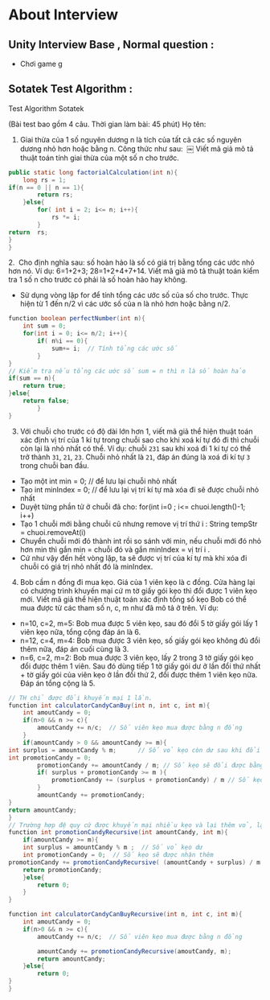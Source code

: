# About Interview 

## Unity Interview Base , Normal question : 
- Chơi game g




## Sotatek Test Algorithm : 

Test Algorithm Sotatek

(Bài test bao gồm 4 câu. Thời gian làm bài: 45 phút)
Họ tên:        
1. Giai thừa của 1 số nguyên dương n là tích của tất cả các số nguyên dương nhỏ hơn hoặc bằng n. Công thức như sau: 
￼
Viết mã giả mô tả thuật toán tính giai thừa của một số n cho trước.

```java
public static long factorialCalculation(int n){
	long rs = 1;
if(n == 0 || n == 1){
		return rs;
	}else{
		for( int i = 2; i<= n; i++){
			rs *= i;
		}
return	rs;
}
}
```

2.  Cho định nghĩa sau: số hoàn hảo là số có giá trị bằng tổng các ước nhỏ hơn nó.
Ví dụ: 6=1+2+3; 28=1+2+4+7+14.
Viết mã giả mô tả thuật toán kiểm tra 1 số n cho trước có phải là số hoàn hảo hay không.

* Sử dụng vòng lặp for để tính tổng các ước số của số cho trước. Thực hiện từ 1 đến n/2 vì các ước số của n là nhỏ hơn hoặc bằng n/2. 

```java
function boolean perfectNumber(int n){
	int sum = 0;
	for(int i = 0; i<= n/2; i++){
		if( n%i == 0){
			sum+= i;  // Tính tổng các ước số 
		}
}
// Kiểm tra nếu tổng các ước số sum = n thì n là số hoàn hảo 
if(sum == n){
	return true;
}else{
	return false;
		}
}
```


3. Với chuỗi cho trước có độ dài lớn hơn 1, viết mã giả thể hiện thuật toán xác định vị trí của 1 kí tự trong chuỗi sao cho khi xoá kí tự đó đi thì chuỗi còn lại là nhỏ nhất có thể.
Ví dụ: chuỗi `231` sau khi xoá đi 1 kí tự có thể trở thành `31`, `21`, `23`. Chuỗi nhỏ nhất là `21`, đáp án đúng là xoá đi kí tự `3` trong chuỗi ban đầu.
	
* Tạo một int min = 0; // để lưu lại chuỗi nhỏ nhất 
* Tạo int minIndex = 0; // để lưu lại vị trí kí tự mà xóa đi sẽ được chuỗi nhỏ nhất  
* Duyệt từng phần tử ở chuỗi đã cho: for(int i=0 ; i<= chuoi.length()-1; i++) 
* Tạo 1 chuỗi mới bằng chuỗi cũ nhưng remove vị trí thứ i : String tempStr = chuoi.removeAt(i) 
* Chuyển chuỗi mới đó thành int rồi so sánh với min, nếu chuỗi mới đó nhỏ hơn min thì gắn min = chuỗi đó và gắn minIndex = vị trí i . 
* Cứ như vậy đến hết vòng lặp, ta sẽ được vị trí của kí tự mà khi xóa đi chuỗi có giá trị nhỏ nhất đó là minIndex. 
	

4. Bob cầm n đồng đi mua kẹo. Giá của 1 viên kẹo là c đồng. Cửa hàng lại có chương trình khuyến mại cứ m tờ giấy gói kẹo thì đổi được 1 viên kẹo mới. Viết mã giả thể hiện thuật toán xác định tổng số kẹo Bob có thể mua được từ các tham số n, c, m như đã mô tả ở trên.
Ví dụ:
* n=10, c=2, m=5: Bob mua được 5 viên kẹo, sau đó đổi 5 tờ giấy gói lấy 1 viên kẹo nữa, tổng cộng đáp án là 6. 
* n=12, c=4, m=4: Bob mua được 3 viên kẹo, số giấy gói kẹo không đủ đổi thêm nữa, đáp án cuối cùng là 3. 
* n=6, c=2, m=2: Bob mua được 3 viên kẹo, lấy 2 trong 3 tờ giấy gói kẹo đổi được thêm 1 viên. Sau đó dùng tiếp 1 tờ giấy gói dư ở lần đổi thứ nhất + tờ giấy gói của viên kẹo ở lần đổi thứ 2, đổi được thêm 1 viên kẹo nữa. Đáp án tổng cộng là 5. 
```java
// TH chỉ được đổi khuyến mại 1 lần. 
function int calculatorCandyCanBuy(int n, int c, int m){
	int amoutCandy = 0;
	if(n>0 && n >= c){
		amoutCandy += n/c;  // Số viên kẹo mua được bằng n đồng 
	}
	if(amountCandy > 0 && amountCandy >= m){
int surplus = amountCandy % m;      // Số vỏ kẹo còn dư sau khi đổi được vỏ kẹo
int promotionCandy = 0;
		promotionCandy += amountCandy / m; // Số kẹo sẽ đổi được bằng vỏ kẹo với số kẹo đã mua ở trên.
		if( surplus + promotionCandy >= m ){
			promotionCandy += (surplus + promotionCandy) / m // Số kẹo đổi ở lần thứ  2 từ vỏ kẹo còn dư và vỏ kẹo được nhận từ khuyến mại.
		}
		amountCandy += promotionCandy;
}
return amountCandy;
}
// Trường hợp đệ quy cứ được khuyến mại nhiều kẹo và lại thêm vỏ, lại khuyến mại, ta tính phần thưởng kẹo khuyến mại thêm trong hàm đệ quy, đặc biệt TH tham số m = 1 thì sẽ lặp mãi mãi.
function int promotionCandyRecursive(int amountCandy, int m){
	if(amountCandy >= m){
	int surplus = amountCandy % m ;  // Số vỏ kẹo dư 
	int promotionCandy = 0;  // Số kẹo sẽ được nhận thêm
promotionCandy += promotionCandyRecursive( (amountCandy + surplus) / m , m );
	return promotionCandy;
	}else{
		return 0;
	}
}

function int calculatorCandyCanBuyRecursive(int n, int c, int m){
	int amoutCandy = 0;
	if(n>0 && n >= c){
		amoutCandy += n/c;  // Số viên kẹo mua được bằng n đồng 

		amountCandy += promotionCandyRecursive(amoutCandy, m);
		return amountCandy;
	}else{
		return 0;
}
}
```

	

		

	
